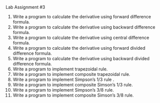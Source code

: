 Lab Assignment #3
1.	Write a program to calculate the derivative using forward difference formula.
2.	Write a program to calculate the derivative using backward difference formula.
3.	Write a program to calculate the derivative using central difference formula.
4.	Write a program to calculate the derivative using forward divided difference formula.
5.	Write a program to calculate the derivative using backward divided difference formula.
6.	Write a program to implement trapezoidal rule.
7.	Write a program to implement composite trapezoidal rule.
8.	Write a program to implement Simpson’s 1/3 rule .
9.	Write a program to implement composite Simson’s 1/3 rule.
10.	Write a program to implement Simpson’s 3/8 rule.
11.	Write a program to implement composite Simson’s 3/8 rule.
